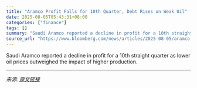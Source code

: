 ```yaml
---
title: "Aramco Profit Falls for 10th Quarter, Debt Rises on Weak Oil"
date: 2025-08-05T05:43:31+08:00
categories: ["finance"]
tags: []
summary: "Saudi Aramco reported a decline in profit for a 10th straight quarter as lower oil prices outweighed the impact of higher production."
source_url: "https://www.bloomberg.com/news/articles/2025-08-05/aramco-profit-falls-for-a-10th-quarter-as-weak-oil-hits-earnings"
---
```


Saudi Aramco reported a decline in profit for a 10th straight quarter as lower oil prices outweighed the impact of higher production.

---

*来源: [原文链接](https://www.bloomberg.com/news/articles/2025-08-05/aramco-profit-falls-for-a-10th-quarter-as-weak-oil-hits-earnings)*
